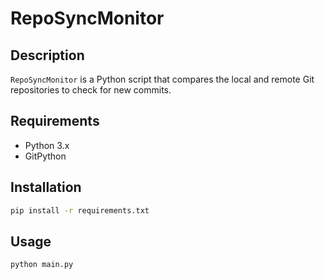 # RepoSyncMonitor

## Description

`RepoSyncMonitor` is a Python script that compares the local and remote Git repositories to check for new commits. 

## Requirements

- Python 3.x
- GitPython


## Installation

```bash
pip install -r requirements.txt
```

## Usage

```bash
python main.py
```

